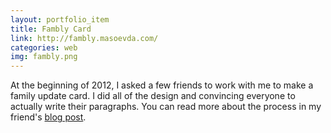 ```yaml
---
layout: portfolio_item
title: Fambly Card
link: http://fambly.masoevda.com/
categories: web
img: fambly.png
---
```


At the beginning of 2012, I asked a few friends to work with me to make a family update card. I did all of the design and convincing everyone to actually write their paragraphs. You can read more about the process in my friend's [blog post](http://blogs.oberlin.edu/about/ethos/a_card_from_my_oberlin_fambly.shtml).
